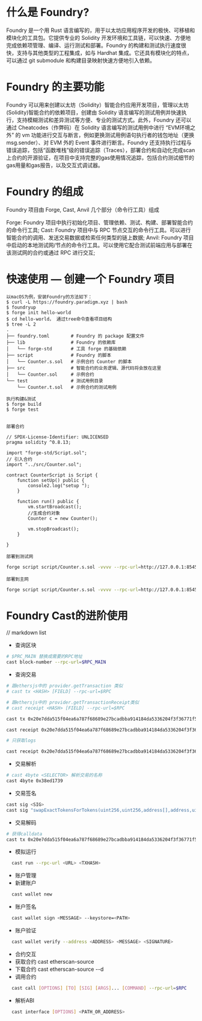 # 什么是 Foundry?
  Foundry 是一个用 Rust 语言编写的，用于以太坊应用程序开发的极快、可移植和模块化的工具包。它提供专业的 Solidity 开发环境和工具链，可以快速、方便地完成依赖项管理、编译、运行测试和部署。Foundry 的构建和测试执行速度很快，支持与其他类型的工程集成，如与 Hardhat 集成。它还具有模块化的特点，可以通过 git submodule 和构建目录映射快速方便地引入依赖。

# Foundry 的主要功能
Foundry 可以用来创建以太坊（Solidity）智能合约应用开发项目，管理以太坊(Solidity)智能合约的依赖项目，创建由 Solidity 语言编写的测试用例并快速执行，支持模糊测试和差异测试等方便、专业的测试方式。此外，Foundry 还可以通过 Cheatcodes（作弊码）在 Solidity 语言编写的测试用例中进行 “EVM环境之外” 的 vm 功能进行交互与断言，例如更换测试用例语句执行者的钱包地址（更换 msg.sender）、对 EVM 外的 Event 事件进行断言。Foundry 还支持执行过程与错误追踪，包括“函数堆栈”级的错误追踪（Traces），部署合约和自动化完成scan上合约的开源验证，在项目中支持完整的gas使用情况追踪，包括合约测试细节的gas用量和gas报告，以及交互式调试器。

# Foundry 的组成
Foundry 项目由 Forge, Cast, Anvil 几个部分（命令行工具）组成

Forge: Foundry 项目中执行初始化项目、管理依赖、测试、构建、部署智能合约的命令行工具;
Cast: Foundry 项目中与 RPC 节点交互的命令行工具。可以进行智能合约的调用、发送交易数据或检索任何类型的链上数据;
Anvil: Foundry 项目中启动的本地测试网/节点的命令行工具。可以使用它配合测试前端应用与部署在该测试网的合约或通过 RPC 进行交互;

# 快速使用 — 创建一个 Foundry 项目
    以macOS为例，安装Foundry的方法如下：
    $ curl -L https://foundry.paradigm.xyz | bash
    $ foundryup
    $ forge init hello-world
    $ cd hello-world， 通过tree命令查看项目结构
    $ tree -L 2
    .
    ├── foundry.toml        # Foundry 的 package 配置文件
    ├── lib                 # Foundry 的依赖库
    │   └── forge-std       # 工具 forge 的基础依赖
    ├── script              # Foundry 的脚本
    │   └── Counter.s.sol   # 示例合约 Counter 的脚本
    ├── src                 # 智能合约的业务逻辑、源代码将会放在这里
    │   └── Counter.sol     # 示例合约
    └── test                # 测试用例目录
        └── Counter.t.sol   # 示例合约的测试用例

    执行构建&测试
    $ forge build
    $ forge test


    部署合约
```solidity
// SPDX-License-Identifier: UNLICENSED
pragma solidity ^0.8.13;

import "forge-std/Script.sol";
// 引入合约
import "../src/Counter.sol";

contract CounterScript is Script {
    function setUp() public {
        console2.log("setup ");
    }

    function run() public {
        vm.startBroadcast();
        //生成合约对象
        Counter c = new Counter();

        vm.stopBroadcast();
    }

}
```

    部署到测试网
```bash
forge script script/Counter.s.sol -vvvv --rpc-url=http://127.0.0.1:8545
```
    部署到主网
```bash
forge script script/Counter.s.sol -vvvv --rpc-url=http://127.0.0.1:8545 --broadcast --private-key=privete_key
```


# Foundry Cast的进阶使用
// markdown list
* 查询区块
```bash
# $PRC_MAIN 替换成需要的RPC地址
cast block-number --rpc-url=$RPC_MAIN
```
* 查询交易
```bash
# 跟ethersjs中的 provider.getTransaction 类似
# cast tx <HASH> [FIELD] --rpc-url=$RPC

# 跟ethersjs中的 provider.getTransactionReceipt类似
# cast receipt <HASH> [FIELD] --rpc-url=$RPC

cast tx 0x20e7dda515f04ea6a787f68689e27bcadbba914184da5336204f3f36771f59f0 --rpc-url=$RPC

cast receipt 0x20e7dda515f04ea6a787f68689e27bcadbba914184da5336204f3f36771f59f0 --rpc-url=$RPC

# 只获取logs

cast receipt 0x20e7dda515f04ea6a787f68689e27bcadbba914184da5336204f3f36771f59f0 logs --rpc-url=$RPC
```

* 交易解析
```bash
# cast 4byte <SELECTOR> 解析交易的名称
cast 4byte 0x38ed1739
```
* 交易签名
```bash
cast sig <SIG>
cast sig "swapExactTokensForTokens(uint256,uint256,address[],address,uint256)"
```

* 交易解码
```bash
# 获得calldata
cast tx 0x20e7dda515f04ea6a787f68689e27bcadbba914184da5336204f3f36771f59f0 input --rpc-url=$RPC
```

* 模拟运行
```bash
  cast run --rpc-url <URL> <TXHASH>
```

* 账户管理
 * 新建账户
```bash
  cast wallet new
```
* 账户签名
```bash
  cast wallet sign <MESSAGE> --keystore=<PATH>
```
* 账户验证
```bash
  cast wallet verify --address <ADDRESS> <MESSAGE> <SIGNATURE>
```
* 合约交互
 * 获取合约
 cast etherscan-source <contract address>
 * 下载合约
  cast etherscan-source <contract address> --d
 * 调用合约
```bash
  cast call [OPTIONS] [TO] [SIG] [ARGS]... [COMMAND] --rpc-url=$RPC
```
 * 解析ABI
```bash
  cast interface [OPTIONS] <PATH_OR_ADDRESS>
```



